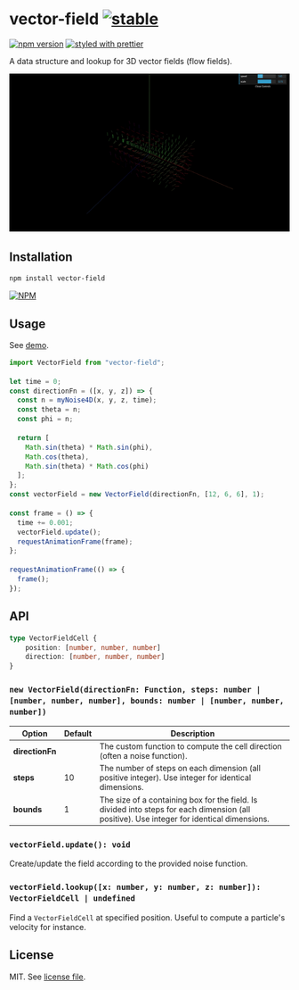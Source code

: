 # vector-field [![stable](http://badges.github.io/stability-badges/dist/stable.svg)](http://github.com/badges/stability-badges)

[![npm version](https://badge.fury.io/js/vector-field.svg)](https://www.npmjs.com/package/vector-field)
[![styled with prettier](https://img.shields.io/badge/styled_with-prettier-ff69b4.svg)](https://github.com/prettier/prettier)

A data structure and lookup for 3D vector fields (flow fields).

![](https://raw.githubusercontent.com/dmnsgn/vector-field/master/screenshot.gif)

## Installation

```bash
npm install vector-field
```

[![NPM](https://nodei.co/npm/vector-field.png)](https://nodei.co/npm/vector-field/)

## Usage

See [demo](https://dmnsgn.github.io/vector-field/).

```js
import VectorField from "vector-field";

let time = 0;
const directionFn = ([x, y, z]) => {
  const n = myNoise4D(x, y, z, time);
  const theta = n;
  const phi = n;

  return [
    Math.sin(theta) * Math.sin(phi),
    Math.cos(theta),
    Math.sin(theta) * Math.cos(phi)
  ];
};
const vectorField = new VectorField(directionFn, [12, 6, 6], 1);

const frame = () => {
  time += 0.001;
  vectorField.update();
  requestAnimationFrame(frame);
};

requestAnimationFrame(() => {
  frame();
});
```

## API

```ts
type VectorFieldCell {
	position: [number, number, number]
	direction: [number, number, number]
}
```

### `new VectorField(directionFn: Function, steps: number | [number, number, number], bounds: number | [number, number, number])`

| Option          | Default | Description                                                                                                                                |
| --------------- | ------- | ------------------------------------------------------------------------------------------------------------------------------------------ |
| **directionFn** |         | The custom function to compute the cell direction (often a noise function).                                                                |
| **steps**       | 10      | The number of steps on each dimension (all positive integer). Use integer for identical dimensions.                                        |
| **bounds**      | 1       | The size of a containing box for the field. Is divided into steps for each dimension (all positive). Use integer for identical dimensions. |

### `vectorField.update(): void`

Create/update the field according to the provided noise function.

### `vectorField.lookup([x: number, y: number, z: number]): VectorFieldCell | undefined`

Find a `VectorFieldCell` at specified position. Useful to compute a particle's velocity for instance.

## License

MIT. See [license file](https://github.com/dmnsgn/vector-field/blob/master/LICENSE.md).
